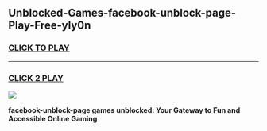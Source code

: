 
## Unblocked-Games-facebook-unblock-page-Play-Free-yly0n
<h3>
<a href="https://premium76.site?title=facebook-unblock-page&ref=18A1">CLICK TO PLAY</a></h3>
<hr>

<h3>
<a href="https://premium76.site?title=facebook-unblock-page&ref=18A1">CLICK 2 PLAY</a>
  
</h3>

<a href="https://premium76.site?title=facebook-unblock-page&ref=18A1"><img src="https://clearcache.store/games.png"></a>


**facebook-unblock-page games unblocked: Your Gateway to Fun and Accessible Online Gaming**
